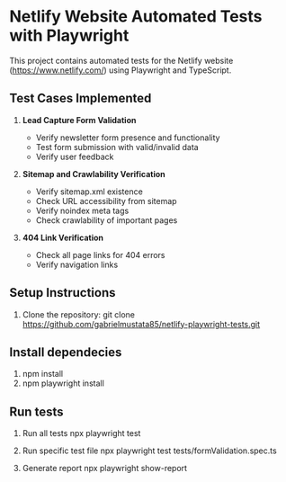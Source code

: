 # Netlify Website Automated Tests with Playwright

This project contains automated tests for the Netlify website (https://www.netlify.com/) using Playwright and TypeScript.

## Test Cases Implemented

1. **Lead Capture Form Validation**
   - Verify newsletter form presence and functionality
   - Test form submission with valid/invalid data
   - Verify user feedback

2. **Sitemap and Crawlability Verification**
   - Verify sitemap.xml existence
   - Check URL accessibility from sitemap
   - Verify noindex meta tags
   - Check crawlability of important pages

3. **404 Link Verification**
   - Check all page links for 404 errors
   - Verify navigation links

## Setup Instructions

1. Clone the repository:
   git clone https://github.com/gabrielmustata85/netlify-playwright-tests.git

## Install dependecies
1. npm install
2. npm playwright install

## Run tests
1. Run all tests
npx playwright test

2. Run specific test file
npx playwright test tests/formValidation.spec.ts

3. Generate report
npx playwright show-report